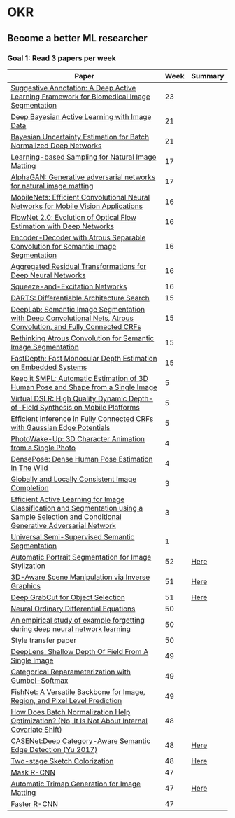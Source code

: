 # OKR

## Become a better ML researcher

### Goal 1: Read 3 papers per week

| Paper    | Week  | Summary |
|----------|-------|---------|
| [Suggestive Annotation: A Deep Active Learning Framework for Biomedical Image Segmentation](https://arxiv.org/abs/1706.04737) | 23 ||
| [Deep Bayesian Active Learning with Image Data](https://arxiv.org/abs/1703.02910) | 21 ||
| [Bayesian Uncertainty Estimation for Batch Normalized Deep Networks ](https://arxiv.org/abs/1802.06455) | 21 ||
| [Learning-based Sampling for Natural Image Matting](http://people.inf.ethz.ch/aksoyy/papers/CVPR19-samplenet.pdf) | 17 ||
| [AlphaGAN: Generative adversarial networks for natural image matting](https://arxiv.org/abs/1807.10088) | 17 ||
| [MobileNets: Efficient Convolutional Neural Networks for Mobile Vision Applications](https://arxiv.org/abs/1704.04861) | 16 ||
| [FlowNet 2.0: Evolution of Optical Flow Estimation with Deep Networks](https://arxiv.org/abs/1612.01925) | 16 ||
| [Encoder-Decoder with Atrous Separable Convolution for Semantic Image Segmentation](https://arxiv.org/abs/1802.02611) | 16 ||
| [Aggregated Residual Transformations for Deep Neural Networks](https://arxiv.org/abs/1611.05431) | 16 ||
| [Squeeze-and-Excitation Networks](https://arxiv.org/abs/1709.01507) | 16 ||
| [DARTS: Differentiable Architecture Search](https://arxiv.org/abs/1806.09055) | 15 ||
| [DeepLab: Semantic Image Segmentation with Deep Convolutional Nets, Atrous Convolution, and Fully Connected CRFs](https://arxiv.org/abs/1606.00915) | 15 ||
| [Rethinking Atrous Convolution for Semantic Image Segmentation](https://arxiv.org/abs/1706.05587) | 15 ||
| [FastDepth: Fast Monocular Depth Estimation on Embedded Systems](http://fastdepth.mit.edu/2019_icra_fastdepth.pdf) | 15 ||
| [Keep it SMPL: Automatic Estimation of 3D Human Pose and Shape from a Single Image](https://arxiv.org/abs/1607.08128) | 5 ||
| [Virtual DSLR: High Quality Dynamic Depth-of-Field Synthesis on Mobile Platforms](http://vic.shanghaitech.edu.cn/vrvc/Jingyi%20Yu_files/paper/2016IS&T_YangYang_13.pdf) | 5 ||
| [Efficient Inference in Fully Connected CRFs with Gaussian Edge Potentials](https://arxiv.org/pdf/1210.5644.pdf) | 5 ||
| [PhotoWake-Up: 3D Character Animation from a Single Photo](https://arxiv.org/pdf/1812.02246.pdf) | 4 ||
| [DensePose: Dense Human Pose Estimation In The Wild](http://densepose.org/) | 4 ||
| [Globally and Locally Consistent Image Completion](http://delivery.acm.org/10.1145/3080000/3073659/a107-iizuka.pdf?ip=211.249.70.225&id=3073659&acc=ACTIVE%20SERVICE&key=58C7DD92F91E3631%2E58C7DD92F91E3631%2E4D4702B0C3E38B35%2E4D4702B0C3E38B35&__acm__=1547599302_1f5660875ad5decb5d466b594ce20987) | 3 ||
| [Efficient Active Learning for Image Classification and Segmentation using a Sample Selection and Conditional Generative Adversarial Network](https://arxiv.org/abs/1806.05473) | 3 ||
| [Universal Semi-Supervised Semantic Segmentation](https://arxiv.org/abs/1811.10323) | 1 ||
| [Automatic Portrait Segmentation for Image Stylization](http://xiaoyongshen.me/webpage_portrait/papers/portrait_eg16.pdf) | 52 |[Here](https://github.com/sjosund/OKR/blob/master/paper_summaries/AutomaticPortraitSegmentationForImageStylization.md)|
| [3D-Aware Scene Manipulation via Inverse Graphics](http://3dsdn.csail.mit.edu/?fbclid=IwAR0yPHMEXJdYiHwupvXrURXOa7aJxHvdZ1vCuJczLEfyK_Nm2D_OxE3XL0M) | 51 |[Here](https://github.com/sjosund/OKR/blob/master/paper_summaries/3D-AwareSceneManipulationViaInverseGraphics.md)|
| [Deep GrabCut for Object Selection](https://arxiv.org/abs/1707.00243) | 51 |[Here](https://github.com/sjosund/OKR/blob/master/paper_summaries/DeepGrabCut.md)|
| [Neural Ordinary Differential Equations](https://arxiv.org/abs/1806.07366) | 50 ||
| [An empirical study of example forgetting during deep neural network learning](https://openreview.net/pdf?id=BJlxm30cKm) | 50 ||
| Style transfer paper  | 50 ||
| [DeepLens: Shallow Depth Of Field From A Single Image](https://arxiv.org/abs/1611.01144)  | 49 ||
| [Categorical Reparameterization with Gumbel-Softmax](https://arxiv.org/abs/1611.01144)  | 49 ||
| [FishNet: A Versatile Backbone for Image, Region, and Pixel Level Prediction](https://papers.nips.cc/paper/7356-fishnet-a-versatile-backbone-for-image-region-and-pixel-level-prediction.pdf)  | 49 ||
| [How Does Batch Normalization Help Optimization? (No, It Is Not About Internal Covariate Shift)](https://arxiv.org/abs/1805.11604)  | 48 ||
| [CASENet:Deep Category-Aware Semantic Edge Detection (Yu 2017)](https://arxiv.org/abs/1705.09759)  | 48 |[Here](https://github.com/sjosund/OKR/blob/master/paper_summaries/CASENet.md)|
| [Two-stage Sketch Colorization](https://github.com/lllyasviel/style2paints/blob/master/papers/sa.pdf)  | 48 |[Here](https://github.com/sjosund/OKR/blob/master/paper_summaries/TwoStageSketchColorization.md)|
| [Mask R-CNN](https://arxiv.org/abs/1703.06870)  | 47 ||
| [Automatic Trimap Generation for Image Matting](https://arxiv.org/abs/1707.00333) | 47  |[Here](https://github.com/sjosund/OKR/blob/master/paper_summaries/AutomaticTrimapGenerationForImageMatting.md)|
| [Faster R-CNN](https://arxiv.org/abs/1506.01497) | 47  ||


